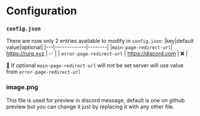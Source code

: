 # Configuration
### `config.json`
There are now only 2 entries available to modify in `config.json`:
|key|default value|optional|
|---|-------------|--------|
|`main-page-redirect-url`| https://rurq.xyz | ✅ |
| `error-page-redirect-url` | https://discord.com | ❌ |

🔗 If optional `main-page-redirect-url` will not be set server will use value from `error-page-redirect-url`
### image.png
This file is used for preview in discord message, default is one on github preview but you can change it just by replacing it with any other file.